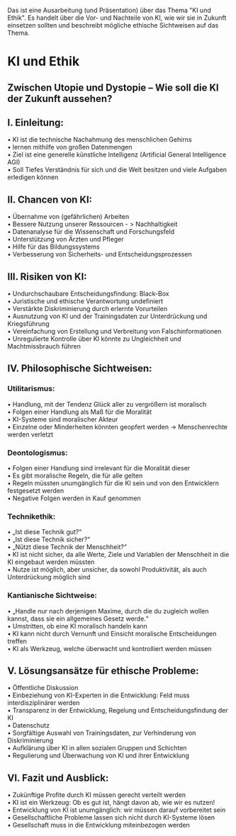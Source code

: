 Das ist eine Ausarbeitung (und Präsentation) über das Thema "KI und Ethik". Es handelt über die Vor- und Nachteile von KI, wie wir sie in Zukunft einsetzen sollten und beschreibt mögliche ethische Sichtweisen auf das Thema.

# KI und Ethik
## Zwischen Utopie und Dystopie – Wie soll die KI der Zukunft aussehen?
## I. Einleitung:
• KI ist die technische Nachahmung des menschlichen Gehirns <br />
• lernen mithilfe von großen Datenmengen <br />
• Ziel ist eine generelle künstliche Intelligenz (Artificial General Intelligence AGI) <br />
• Soll Tiefes Verständnis für sich und die Welt besitzen und viele Aufgaben erledigen können <br />

## II. Chancen von KI:
• Übernahme von (gefährlichen) Arbeiten <br />
• Bessere Nutzung unserer Ressourcen - > Nachhaltigkeit <br />
• Datenanalyse für die Wissenschaft und Forschungsfeld <br />
• Unterstützung von Ärzten und Pfleger <br />
• Hilfe für das Bildungssystems <br />
• Verbesserung von Sicherheits- und Entscheidungsprozessen <br />

## III. Risiken von KI:
• Undurchschaubare Entscheidungsfindung: Black-Box <br />
• Juristische und ethische Verantwortung undefiniert <br />
• Verstärkte Diskriminierung durch erlernte Vorurteilen <br />
• Ausnutzung von KI und der Trainingsdaten zur Unterdrückung und Kriegsführung <br />
• Vereinfachung von Erstellung und Verbreitung von Falschinformationen <br />
• Unregulierte Kontrolle über KI könnte zu Ungleichheit und Machtmissbrauch führen <br />

## IV. Philosophische Sichtweisen:
### Utilitarismus: 
• Handlung, mit der Tendenz Glück aller zu vergrößern ist moralisch <br />
• Folgen einer Handlung als Maß für die Moralität <br />
• KI-Systeme sind moralischer Akteur <br />
• Einzelne oder Minderheiten könnten geopfert werden → Menschenrechte werden verletzt <br />

### Deontologismus:
• Folgen einer Handlung sind irrelevant für die Moralität dieser <br />
• Es gibt moralische Regeln, die für alle gelten <br />
• Regeln müssten unumgänglich für die KI sein und von den Entwicklern festgesetzt werden <br />
• Negative Folgen werden in Kauf genommen <br />

### Technikethik:
• „Ist diese Technik gut?“ <br />
• „Ist diese Technik sicher?“ <br />
• „Nützt diese Technik der Menschheit?“ <br />
• KI ist nicht sicher, da alle Werte, Ziele und Variablen der Menschheit in die KI eingebaut werden müssten <br />
• Nutze ist möglich, aber unsicher, da sowohl Produktivität, als auch Unterdrückung möglich sind <br />

### Kantianische Sichtweise:
• „Handle nur nach derjenigen Maxime, durch die du zugleich wollen kannst, dass sie ein allgemeines Gesetz werde.“ <br />
• Umstritten, ob eine KI moralisch handeln kann <br />
• KI kann nicht durch Vernunft und Einsicht moralische Entscheidungen treffen <br />
• KI als Werkzeug, welche überwacht und kontrolliert werden müssen <br />

## V. Lösungsansätze für ethische Probleme:
• Öffentliche Diskussion <br />
• Einbeziehung von KI-Experten in die Entwicklung: Feld muss interdisziplinärer werden <br />
• Transparenz in der Entwicklung, Regelung und Entscheidungsfindung der KI <br />
• Datenschutz <br />
• Sorgfältige Auswahl von Trainingsdaten, zur Verhinderung von Diskriminierung <br />
• Aufklärung über KI in allen sozialen Gruppen und Schichten <br />
• Regulierung und Überwachung von KI und ihrer Entwicklung <br />

## VI. Fazit und Ausblick:
• Zukünftige Profite durch KI müssen gerecht verteilt werden <br />
• KI ist ein Werkzeug: Ob es gut ist, hängt davon ab, wie wir es nutzen! <br />
• Entwicklung von KI ist unumgänglich: wir müssen darauf vorbereitet sein <br />
• Gesellschaftliche Probleme lassen sich nicht durch KI-Systeme lösen <br />
• Gesellschaft muss in die Entwicklung miteinbezogen werden <br />
